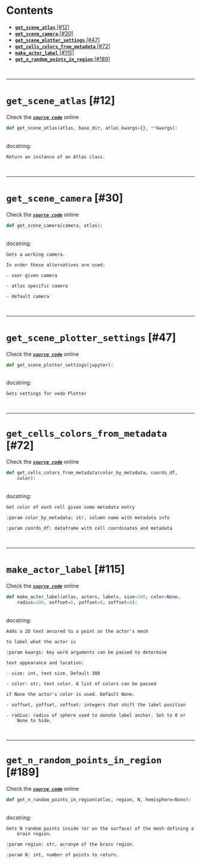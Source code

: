 



Contents
========

* [**`get_scene_atlas`** [#12]](#get_scene_atlas-12)
* [**`get_scene_camera`** [#30]](#get_scene_camera-30)
* [**`get_scene_plotter_settings`** [#47]](#get_scene_plotter_settings-47)
* [**`get_cells_colors_from_metadata`** [#72]](#get_cells_colors_from_metadata-72)
* [**`make_actor_label`** [#115]](#make_actor_label-115)
* [**`get_n_random_points_in_region`** [#189]](#get_n_random_points_in_region-189)


&nbsp;

--------
# **`get_scene_atlas`** [#12]
  
Check the [***``source code``***](https://github.com/BrancoLab/BrainRender/blob/master/brainrender/Utils/scene_utils.py#L12) online

```python
def get_scene_atlas(atlas, base_dir, atlas_kwargs={}, **kwargs):
```

&nbsp;  
docstring:

```text
Return an instance of an Atlas class.

```

&nbsp;

--------
# **`get_scene_camera`** [#30]
  
Check the [***``source code``***](https://github.com/BrancoLab/BrainRender/blob/master/brainrender/Utils/scene_utils.py#L30) online

```python
def get_scene_camera(camera, atlas):
```

&nbsp;  
docstring:

```text
Gets a working camera.

In order these alternatives are used:

- user given camera

- atlas specific camera

- default camera

```

&nbsp;

--------
# **`get_scene_plotter_settings`** [#47]
  
Check the [***``source code``***](https://github.com/BrancoLab/BrainRender/blob/master/brainrender/Utils/scene_utils.py#L47) online

```python
def get_scene_plotter_settings(jupyter):
```

&nbsp;  
docstring:

```text
Gets settings for vedo Plotter

```

&nbsp;

--------
# **`get_cells_colors_from_metadata`** [#72]
  
Check the [***``source code``***](https://github.com/BrancoLab/BrainRender/blob/master/brainrender/Utils/scene_utils.py#L72) online

```python
def get_cells_colors_from_metadata(color_by_metadata, coords_df,
    color):
```

&nbsp;  
docstring:

```text
Get color of each cell given some metadata entry

:param color_by_metadata: str, column name with metadata info

:param coords_df: dataframe with cell coordinates and metadata

```

&nbsp;

--------
# **`make_actor_label`** [#115]
  
Check the [***``source code``***](https://github.com/BrancoLab/BrainRender/blob/master/brainrender/Utils/scene_utils.py#L115) online

```python
def make_actor_label(atlas, actors, labels, size=300, color=None,
    radius=100, xoffset=0, yoffset=0, zoffset=0):
```

&nbsp;  
docstring:

```text
Adds a 2D text ancored to a point on the actor's mesh

to label what the actor is

:param kwargs: key word arguments can be passed to determine

text appearance and location:

- size: int, text size. Default 300

- color: str, text color. A list of colors can be passed

if None the actor's color is used. Default None.

- xoffset, yoffset, zoffset: integers that shift the label position

- radius: radius of sphere used to denote label anchor. Set to 0 or
    None to hide.

```

&nbsp;

--------
# **`get_n_random_points_in_region`** [#189]
  
Check the [***``source code``***](https://github.com/BrancoLab/BrainRender/blob/master/brainrender/Utils/scene_utils.py#L189) online

```python
def get_n_random_points_in_region(atlas, region, N, hemisphere=None):
```

&nbsp;  
docstring:

```text
Gets N random points inside (or on the surface) of the mesh defining a
    brain region.

:param region: str, acronym of the brain region.

:param N: int, number of points to return.

```